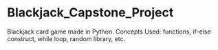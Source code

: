 # Blackjack_Capstone_Project
Blackjack card game made in Python.
Concepts Used: functions, if-else construct, while loop, random library, etc.